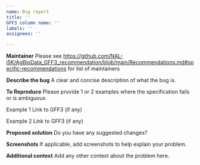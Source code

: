 ```yaml
---
name: Bug report
title: ''
GFF3 column name: ''
labels: ''
assignees: ''

---
```


**Maintainer**
Please see https://github.com/NAL-i5K/AgBioData_GFF3_recommendation/blob/main/Recommendations.md#specific-recommendations for list of maintainers

**Describe the bug**
A clear and concise description of what the bug is.

**To Reproduce**
Please provide 1 or 2 examples where the specification fails or is ambiguous

Example 1
Link to GFF3 (if any)

Example 2
Link to GFF3 (if any)


**Proposed solution**
Do you have any suggested changes?

**Screenshots**
If applicable, add screenshots to help explain your problem.

**Additional context**
Add any other context about the problem here.

